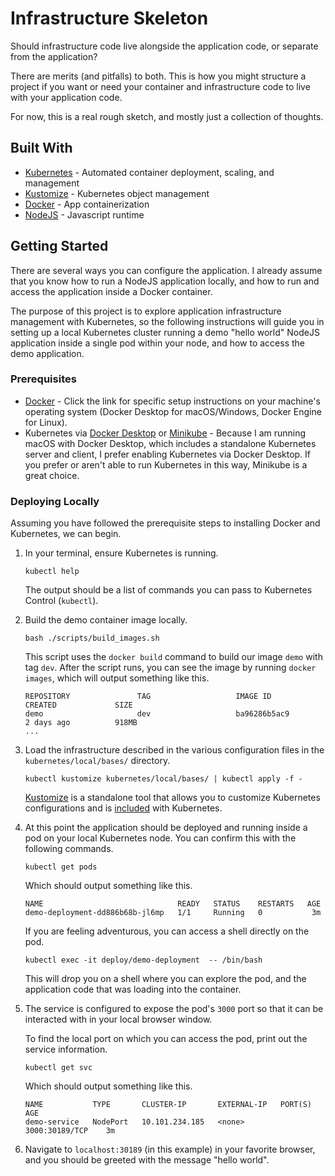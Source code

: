 # Infrastructure Skeleton

Should infrastructure code live alongside the application code,
or separate from the application?

There are merits (and pitfalls) to both.
This is how you might structure a project if you want or need your container and infrastructure code to live with
your application code.

For now, this is a real rough sketch, and mostly just a collection of thoughts.

## Built With

*   [Kubernetes](https://kubernetes.io/) - Automated container deployment, scaling, and management
*   [Kustomize](https://kubernetes.io/docs/tasks/manage-kubernetes-objects/kustomization/) - Kubernetes object
    management
*   [Docker](https://www.docker.com/) - App containerization
*   [NodeJS](https://nodejs.org) - Javascript runtime

## Getting Started

There are several ways you can configure the application.
I already assume that you know how to run a NodeJS application locally,
and how to run and access the application inside a Docker container.

The purpose of this project is to explore application infrastructure management with Kubernetes,
so the following instructions will guide you in setting up a local Kubernetes cluster running a demo "hello world" 
NodeJS application inside a single pod within your node,
and how to access the demo application. 

### Prerequisites

*   [Docker](https://docs.docker.com/get-docker/) - Click the link for specific setup instructions on your machine's
    operating system (Docker Desktop for macOS/Windows, Docker Engine for Linux).
*   Kubernetes via
    [Docker Desktop](https://docs.docker.com/docker-for-mac/#kubernetes) or
    [Minikube](https://kubernetes.io/docs/tasks/tools/install-minikube/) - Because I am running macOS with Docker
    Desktop, which includes a standalone Kubernetes server and client,
    I prefer enabling Kubernetes via Docker Desktop.
    If you prefer or aren't able to run Kubernetes in this way,
    Minikube is a great choice.

### Deploying Locally

Assuming you have followed the prerequisite steps to installing Docker and Kubernetes,
we can begin.

1.  In your terminal,
    ensure Kubernetes is running.

    ```shell script
    kubectl help
    ```

    The output should be a list of commands you can pass to Kubernetes Control (`kubectl`).
    
1.  Build the demo container image locally.

    ```shell script
    bash ./scripts/build_images.sh
    ```

    This script uses the `docker build` command to build our image `demo` with tag `dev`.
    After the script runs,
    you can see the image by running `docker images`,
    which will output something like this.
    
    ```shell script
    REPOSITORY               TAG                   IMAGE ID            CREATED             SIZE
    demo                     dev                   ba96286b5ac9        2 days ago          918MB
    ...
    ```

1.  Load the infrastructure described in the various configuration files in the `kubernetes/local/bases/` directory.

    ```shell script
    kubectl kustomize kubernetes/local/bases/ | kubectl apply -f -
    ```

    [Kustomize](https://kubernetes.io/docs/tasks/manage-kubernetes-objects/kustomization/) is a standalone tool that
    allows you to customize Kubernetes configurations and is [included](https://github.com/kubernetes-sigs/kustomize)
    with Kubernetes.
    
1.  At this point the application should be deployed and running inside a pod on your local Kubernetes node.
    You can confirm this with the following commands.
    
    ```shell script
    kubectl get pods
    ```
    
    Which should output something like this.
    
    ```shell script
    NAME                              READY   STATUS    RESTARTS   AGE
    demo-deployment-dd886b68b-jl6mp   1/1     Running   0           3m
    ```

    If you are feeling adventurous,
    you can access a shell directly on the pod.
    
    ```shell script
    kubectl exec -it deploy/demo-deployment  -- /bin/bash
    ```
    
    This will drop you on a shell where you can explore the pod,
    and the application code that was loading into the container.
    
1.  The service is configured to expose the pod's `3000` port so that it can be interacted with in your local
    browser window.
    
    To find the local port on which you can access the pod,
    print out the service information.
    
    ```shell script
    kubectl get svc
    ```
    
    Which should output something like this.
    
    ```shell script
    NAME           TYPE       CLUSTER-IP       EXTERNAL-IP   PORT(S)          AGE
    demo-service   NodePort   10.101.234.185   <none>        3000:30189/TCP    3m
    ```

1.  Navigate to `localhost:30189` (in this example) in your favorite browser,
    and you should be greeted with the message "hello world".
